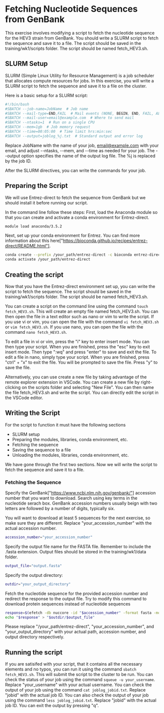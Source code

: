 # Fetching Nucleotide Sequences from GenBank

This exercise involves modifying a script to fetch the nucleotide sequence for the HEV3 strain from GenBank. You should write a SLURM script to fetch the sequence and save it to a file. The script should be saved in the training/wk1/scripts folder. The script should be named fetch_HEV3.sh.

## SLURM Setup

SLURM (Simple Linux Utility for Resource Management) is a job scheduler that allocates compute resources for jobs. In this exercise, you will write a SLURM script to fetch the sequence and save it to a file on the cluster.

Here is a basic setup for a SLURM script:

```bash
#!/bin/bash
#SBATCH --job-name=JobName  # Job name
#SBATCH --mail-type=END,FAIL  # Mail events (NONE, BEGIN, END, FAIL, ALL)
#SBATCH --mail-user=email@example.com  # Where to send mail	
#SBATCH --ntasks=1  # Run on a single CPU
#SBATCH --mem=1gb  # Job memory request
#SBATCH --time=00:05:00  # Time limit hrs:min:sec
#SBATCH --output=joblog_%j.txt  # Standard output and error log
```

Replace JobName with the name of your job, email@example.com with your email, and adjust --ntasks, --mem, and --time as needed for your job. The --output option specifies the name of the output log file. The %j is replaced by the job ID.

After the SLURM directives, you can write the commands for your job. 

## Preparing the Script

We will use Entrez-direct to fetch the sequence from GenBank but we should install it before running our script.

In the command line follow these steps: First, load the Anaconda module so that you can create and activate a conda environment for Entrez-direct.

```bash
module load anaconda/3.5.2
```

Next, set up your conda environment for Entrez. You can find more information about this here["https://bioconda.github.io/recipes/entrez-direct/README.html"].

```bash
conda create --prefix /your_path/entrez-direct -c bioconda entrez-direct
conda activate /your_path/entrez-direct
```

## Creating the script
Now that you have the Entrez-direct environment set up, you can write the script to fetch the sequence. The script should be saved in the training/wk1/scripts folder. The script should be named fetch_HEV3.sh.

You can create a script on the command line using the command `touch fetch_HEV3.sh`. This will create an empty file named fetch_HEV3.sh. You can then open the file in a text editor such as nano or vim to write the script. If you use vi or vim, you can open the file with the command `vi fetch_HEV3.sh` or `vim fetch_HEV3.sh`. If you use nano, you can open the file with the command `nano fetch_HEV3.sh`.

To edit a file in vi or vim, press the "i" key to enter insert mode. You can then type your script. When you are finished, press the "esc" key to exit insert mode. Then type ":wq" and press "enter" to save and exit the file. To edit a file in nano, simply type your script. When you are finished, press "ctrl" + "x" to exit the file. You will be prompted to save the file. Press "y" to save the file.

Alternatively, you can use create a new file by taking advantage of the remote explorer extension in VSCode. You can create a new file by right-clicking on the scripts folder and selecting "New File". You can then name the file fetch_HEV3.sh and write the script. You can directly edit the script in the VSCode editor.

##  Writing the Script
For the script to function it must have the following sections 

* SLURM setup
* Preparing the modules, libraries, conda environment, etc.
* Fetching the sequence
* Saving the sequence to a file
* Unloading the modules, libraries, conda environment, etc.

We have gone through the first two sections. Now we will write the script to fetch the sequence and save it to a file.

### Fetching the Sequence
Specify the GenBank["https://www.ncbi.nlm.nih.gov/genbank/"] accession number that you want to download. Search using key terms in the nucleotide serach box. GenBank accession numbers usually beign with two letters are followed by a number of digits, typically six. 

You will want to download at least 5 sequences for the next exercise, so make sure they are different. Replace "your_accession_number" with the actual accession number.

```bash
accession_number="your_accession_number"
```

Specify the output file name for the FASTA file. Remember to include the .fasta extension. Output files should be stored in the training/wk1/data folder.

```bash
output_file="output.fasta"
```

Specify the output directory:

```bash
outdir="your_output_directory"
```
Fetch the nucleotide sequence for the provided accession number and redirect the response to the output file. Try to modify this command to download protein sequences instead of nucleotide sequences

```bash
response=$(efetch -db nuccore -id "$accession_number" -format fasta -mode text 2>/dev/null)
echo "$response" > "$outdir/$output_file"
```

Please replace "/your_path/entrez-direct", "your_accession_number", and "your_output_directory" with your actual path, accession number, and output directory respectively.

## Running the script
If you are satisifed with your script, that it contains all the necessary elements and no typos, you can run it using the command `sbatch fetch_HEV3.sh`. This will submit the script to the cluster to be run. You can check the status of your job using the command `squeue -u your_username`. Replace "your_username" with your actual username. You can check the output of your job using the command `cat joblog_jobid.txt`. Replace "jobid" with the actual job ID. You can also check the output of your job using the command `less joblog_jobid.txt`. Replace "jobid" with the actual job ID. You can exit the output by pressing "q".